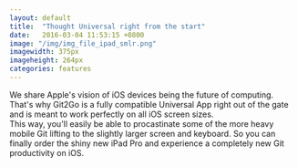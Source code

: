 ```yaml
---
layout: default
title:  "Thought Universal right from the start"
date:   2016-03-04 11:53:15 +0800
image: "/img/img_file_ipad_smlr.png"
imagewidth: 375px
imageheight: 264px
categories: features
---
```


We share Apple's vision of iOS devices being the future of computing. That's why Git2Go is a fully compatible Universal App right out of the gate and is meant to work perfectly on all iOS screen sizes.<br>This way, you'll easily be able to procastinate some of the more heavy mobile Git lifting to the slightly larger screen and keyboard.
So you can finally order the shiny new iPad Pro and experience a completely new Git productivity on iOS.
